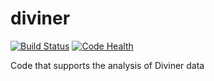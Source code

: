 diviner
=======

[![Build Status](https://travis-ci.org/michaelaye/diviner.svg?branch=develop)](https://travis-ci.org/michaelaye/diviner)
[![Code Health](https://landscape.io/github/michaelaye/diviner/develop/landscape.svg?style=flat)](https://landscape.io/github/michaelaye/diviner/develop)


Code that supports the analysis of Diviner data
